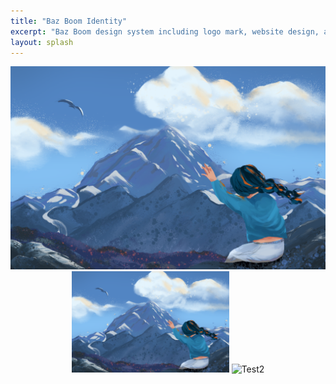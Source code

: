 ```yaml
---
title: "Baz Boom Identity"
excerpt: "Baz Boom design system including logo mark, website design, and branding applications."
layout: splash
---
```

<div style="text-align: center;">
  <img src="/assets/images/2021/1.jpg" alt="Test">
</div>
<center>
  <img src="/assets/images/2021/1.jpg" alt="Test1" style="width: 50%;">
   <img src="/assets/images/2021/2.jpg" alt="Test2" style="width: 50%;">
</center>
